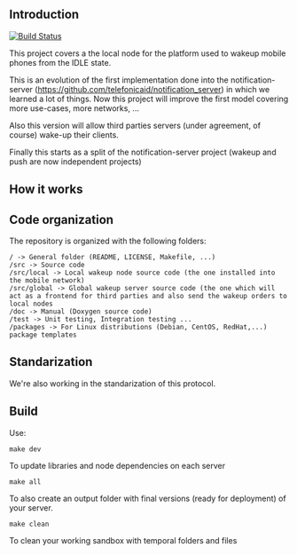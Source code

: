 ## Introduction

[![Build Status](https://secure.travis-ci.org/telefonicaid/wakeup_platform.png)](http://travis-ci.org/telefonicaid/wakeup_platform/)

This project covers a the local node for the platform used to wakeup mobile phones from the IDLE state.

This is an evolution of the first implementation done into the notification-server (https://github.com/telefonicaid/notification_server) in which we learned a lot of things. Now this project will improve the first model covering more use-cases, more networks, ...

Also this version will allow third parties servers (under agreement, of course) wake-up their clients.

Finally this starts as a split of the notification-server project (wakeup and push are now independent projects)

## How it works

## Code organization

The repository is organized with the following folders:

```
/ -> General folder (README, LICENSE, Makefile, ...)
/src -> Source code
/src/local -> Local wakeup node source code (the one installed into the mobile network)
/src/global -> Global wakeup server source code (the one which will act as a frontend for third parties and also send the wakeup orders to local nodes
/doc -> Manual (Doxygen source code)
/test -> Unit testing, Integration testing ...
/packages -> For Linux distributions (Debian, CentOS, RedHat,...) package templates
```

## Standarization

We're also working in the standarization of this protocol. 

## Build

Use:

```
make dev
```
To update libraries and node dependencies on each server

```
make all
```
To also create an output folder with final versions (ready for deployment) of your server.

```
make clean
```
To clean your working sandbox with temporal folders and files